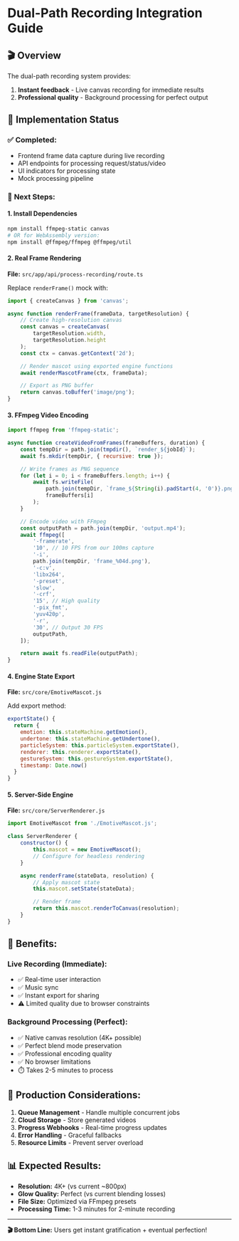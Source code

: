 # Dual-Path Recording Integration Guide

## 🎬 **Overview**

The dual-path recording system provides:

1. **Instant feedback** - Live canvas recording for immediate results
2. **Professional quality** - Background processing for perfect output

## 🚀 **Implementation Status**

### ✅ **Completed:**

- Frontend frame data capture during live recording
- API endpoints for processing request/status/video
- UI indicators for processing state
- Mock processing pipeline

### 🔧 **Next Steps:**

#### 1. **Install Dependencies**

```bash
npm install ffmpeg-static canvas
# OR for WebAssembly version:
npm install @ffmpeg/ffmpeg @ffmpeg/util
```

#### 2. **Real Frame Rendering**

**File:** `src/app/api/process-recording/route.ts`

Replace `renderFrame()` mock with:

```javascript
import { createCanvas } from 'canvas';

async function renderFrame(frameData, targetResolution) {
    // Create high-resolution canvas
    const canvas = createCanvas(
        targetResolution.width,
        targetResolution.height
    );
    const ctx = canvas.getContext('2d');

    // Render mascot using exported engine functions
    await renderMascotFrame(ctx, frameData);

    // Export as PNG buffer
    return canvas.toBuffer('image/png');
}
```

#### 3. **FFmpeg Video Encoding**

```javascript
import ffmpeg from 'ffmpeg-static';

async function createVideoFromFrames(frameBuffers, duration) {
    const tempDir = path.join(tmpdir(), `render_${jobId}`);
    await fs.mkdir(tempDir, { recursive: true });

    // Write frames as PNG sequence
    for (let i = 0; i < frameBuffers.length; i++) {
        await fs.writeFile(
            path.join(tempDir, `frame_${String(i).padStart(4, '0')}.png`),
            frameBuffers[i]
        );
    }

    // Encode video with FFmpeg
    const outputPath = path.join(tempDir, 'output.mp4');
    await ffmpeg([
        '-framerate',
        '10', // 10 FPS from our 100ms capture
        '-i',
        path.join(tempDir, 'frame_%04d.png'),
        '-c:v',
        'libx264',
        '-preset',
        'slow',
        '-crf',
        '15', // High quality
        '-pix_fmt',
        'yuv420p',
        '-r',
        '30', // Output 30 FPS
        outputPath,
    ]);

    return await fs.readFile(outputPath);
}
```

#### 4. **Engine State Export**

**File:** `src/core/EmotiveMascot.js`

Add export method:

```javascript
exportState() {
  return {
    emotion: this.stateMachine.getEmotion(),
    undertone: this.stateMachine.getUndertone(),
    particleSystem: this.particleSystem.exportState(),
    renderer: this.renderer.exportState(),
    gestureSystem: this.gestureSystem.exportState(),
    timestamp: Date.now()
  }
}
```

#### 5. **Server-Side Engine**

**File:** `src/core/ServerRenderer.js`

```javascript
import EmotiveMascot from './EmotiveMascot.js';

class ServerRenderer {
    constructor() {
        this.mascot = new EmotiveMascot();
        // Configure for headless rendering
    }

    async renderFrame(stateData, resolution) {
        // Apply mascot state
        this.mascot.setState(stateData);

        // Render frame
        return this.mascot.renderToCanvas(resolution);
    }
}
```

## 🎯 **Benefits:**

### **Live Recording (Immediate):**

- ✅ Real-time user interaction
- ✅ Music sync
- ✅ Instant export for sharing
- ⚠️ Limited quality due to browser constraints

### **Background Processing (Perfect):**

- ✅ Native canvas resolution (4K+ possible)
- ✅ Perfect blend mode preservation
- ✅ Professional encoding quality
- ✅ No browser limitations
- ⏱️ Takes 2-5 minutes to process

## 🔧 **Production Considerations:**

1. **Queue Management** - Handle multiple concurrent jobs
2. **Cloud Storage** - Store generated videos
3. **Progress Webhooks** - Real-time progress updates
4. **Error Handling** - Graceful fallbacks
5. **Resource Limits** - Prevent server overload

## 📊 **Expected Results:**

- **Resolution:** 4K+ (vs current ~800px)
- **Glow Quality:** Perfect (vs current blending losses)
- **File Size:** Optimized via FFmpeg presets
- **Processing Time:** 1-3 minutes for 2-minute recording

---

**🎬 Bottom Line:** Users get instant gratification + eventual perfection!
